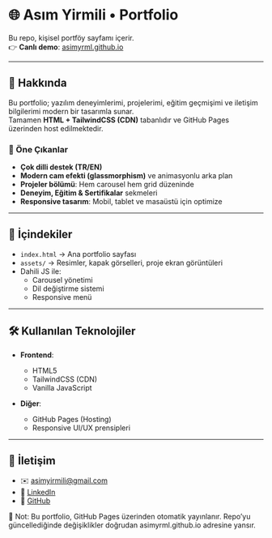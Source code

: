 # 🌐 Asım Yirmili • Portfolio  

Bu repo, kişisel portföy sayfamı içerir.  
👉 **Canlı demo**: [asimyrml.github.io](https://asimyrml.github.io/) 


---

## 📖 Hakkında  

Bu portfolio; yazılım deneyimlerimi, projelerimi, eğitim geçmişimi ve iletişim bilgilerimi modern bir tasarımla sunar.  
Tamamen **HTML + TailwindCSS (CDN)** tabanlıdır ve GitHub Pages üzerinden host edilmektedir.  

### 🚀 Öne Çıkanlar  
- **Çok dilli destek (TR/EN)**  
- **Modern cam efekti (glassmorphism)** ve animasyonlu arka plan  
- **Projeler bölümü**: Hem carousel hem grid düzeninde  
- **Deneyim, Eğitim & Sertifikalar** sekmeleri  
- **Responsive tasarım**: Mobil, tablet ve masaüstü için optimize  

---

## 📂 İçindekiler  

- `index.html` → Ana portfolio sayfası  
- `assets/` → Resimler, kapak görselleri, proje ekran görüntüleri  
- Dahili JS ile:  
  - Carousel yönetimi  
  - Dil değiştirme sistemi  
  - Responsive menü  

---

## 🛠️ Kullanılan Teknolojiler  

- **Frontend**:  
  - HTML5  
  - TailwindCSS (CDN)  
  - Vanilla JavaScript  

- **Diğer**:  
  - GitHub Pages (Hosting)  
  - Responsive UI/UX prensipleri  

---

## 🔗 İletişim  

- ✉️ [asimyirmili@gmail.com](mailto:asimyirmili@gmail.com)  
- 💼 [LinkedIn](https://linkedin.com/in/asım-yirmili-b63297218)  
- 🐙 [GitHub](https://github.com/asimyrml)  


📌 Not: Bu portfolio, GitHub Pages üzerinden otomatik yayınlanır.
Repo’yu güncellediğinde değişiklikler doğrudan asimyrml.github.io adresine yansır.
